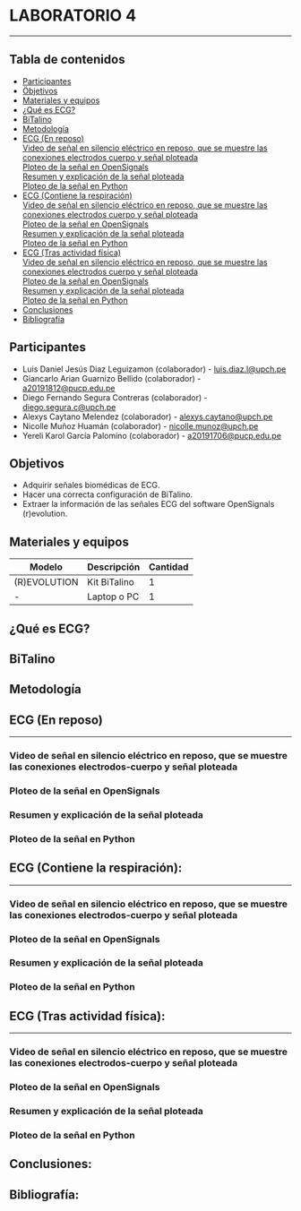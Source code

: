 # LABORATORIO 4
------------------------------------------------

## Tabla de contenidos
- [Participantes](#Participantes)
- [Öbjetivos](#Objetivos)
- [Materiales y equipos](#Materiales-y-equipos)
- [¿Qué es ECG?](#¿Qué-es-ECG?)
- [BiTalino](#Bitalino)
- [Metodología](#Metodología)
- [ECG (En reposo)](#ECG-(En-reposo))<br /> 
    [Video de señal en silencio eléctrico en reposo, que se muestre las conexiones electrodos cuerpo y señal ploteada](#Video-de-señal-en-silencio-eléctrico-en-reposo,-que-se-muestre-las-conexiones-electrodos-cuerpo-y-señal-ploteada)<br />
    [Ploteo de la señal en OpenSignals](#Ploteo-de-la-señal-en-OpenSignals) <br />
    [Resumen y explicación de la señal ploteada](#Resumen-y-explicación-de-la-señal-ploteada) <br />
    [Ploteo de la señal en Python](#Ploteo-de-la-señal-en-Python) <br /> 
- [ECG (Contiene la respiración)](#ECG-(Contiene-la-respiración))<br />
    [Video de señal en silencio eléctrico en reposo, que se muestre las conexiones electrodos cuerpo y señal ploteada](#Video-de-señal-en-silencio-eléctrico-en-reposo,-que-se-muestre-las-conexiones-electrodos-cuerpo-y-señal-ploteada) <br />
    [Ploteo de la señal en OpenSignals](#Ploteo-de-la-señal-en-OpenSignals) <br />
    [Resumen y explicación de la señal ploteada](#Resumen-y-explicación-de-la-señal-ploteada) <br />
    [Ploteo de la señal en Python](#Ploteo-de-la-señal-en-Python) <br /> 
- [ECG (Tras actividad física)](#ECG-(Tras-actividad-física))<br />
    [Video de señal en silencio eléctrico en reposo, que se muestre las conexiones electrodos cuerpo y señal ploteada](#Video-de-señal-en-silencio-eléctrico-en-reposo,-que-se-muestre-las-conexiones-electrodos-cuerpo-y-señal-ploteada) <br />
    [Ploteo de la señal en OpenSignals](#Ploteo-de-la-señal-en-OpenSignals) <br />
    [Resumen y explicación de la señal ploteada](#Resumen-y-explicación-de-la-señal-ploteada) <br />
    [Ploteo de la señal en Python](#Ploteo-de-la-señal-en-Python) <br /> 
- [Conclusiones](#Conclusiones)
- [Bibliografía](#Bibliografía)

## Participantes <br />
- Luis Daniel Jesús Diaz Leguizamon (colaborador) - luis.diaz.l@upch.pe <br />
- Giancarlo Arian Guarnizo Bellido (colaborador) - a20191812@pucp.edu.pe <br />
- Diego Fernando Segura Contreras (colaborador) - diego.segura.c@upch.pe <br />
- Alexys Caytano Melendez (colaborador) - alexys.caytano@upch.pe <br />
- Nicolle Muñoz Huamán (colaborador) - nicolle.munoz@upch.pe <br />
- Yereli Karol García Palomino (colaborador) - a20191706@pucp.edu.pe <br />

## Objetivos <br />
- Adquirir señales biomédicas de ECG. <br />
- Hacer una correcta configuración de BiTalino. <br />
- Extraer la información de las señales ECG del software OpenSignals (r)evolution. <br />

## Materiales y equipos <br />
| Modelo         | Descripción      | Cantidad |
| ---            |     ---          |  ---     |
| (R)EVOLUTION   | Kit BiTalino     |     1    |
| -              | Laptop o PC      |     1    |

## ¿Qué es ECG? <br />
## BiTalino <br />
## Metodología <br />
## ECG (En reposo) <br />
------------
  ### Video de señal en silencio eléctrico en reposo, que se muestre las conexiones electrodos-cuerpo y señal ploteada
  ### Ploteo de la señal en OpenSignals
  ### Resumen y explicación de la señal ploteada
  ### Ploteo de la señal en Python
  
## ECG (Contiene la respiración): <br />
------------
  ### Video de señal en silencio eléctrico en reposo, que se muestre las conexiones electrodos-cuerpo y señal ploteada
  ### Ploteo de la señal en OpenSignals
  ### Resumen y explicación de la señal ploteada
  ### Ploteo de la señal en Python
  
## ECG (Tras actividad física): <br />
------------
  ### Video de señal en silencio eléctrico en reposo, que se muestre las conexiones electrodos-cuerpo y señal ploteada
  ### Ploteo de la señal en OpenSignals
  ### Resumen y explicación de la señal ploteada
  ### Ploteo de la señal en Python 
  
## Conclusiones: <br />
## Bibliografía: <br />
